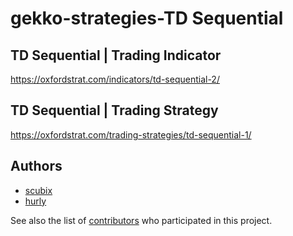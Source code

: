 # gekko-strategies-TD Sequential

## TD Sequential | Trading Indicator

https://oxfordstrat.com/indicators/td-sequential-2/






## TD Sequential | Trading Strategy

https://oxfordstrat.com/trading-strategies/td-sequential-1/




## Authors

* [scubix](https://github.com/scubix)
* [hurly](https://github.com/HurlyDesousa)

See also the list of [contributors](https://github.com/your/project/contributors) who participated in this project.
